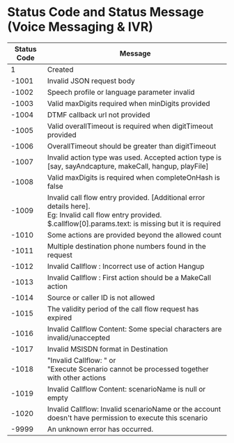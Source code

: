 # Status Code and Status Message (Voice Messaging & IVR)


| Status Code | Message                                                                                                                                                                                                                                 |
| --- |-----------------------------------------------------------------------------------------------------------------------------------------------------------------------------------------------------------------------------------------|
| 1 | Created                                                                                                                                                                                                                                 |
| -1001 | Invalid JSON request body                                                                                                                                                                                                               |
| -1002 | Speech profile or language parameter invalid                                                                                                                                                                                            |
| -1003 | Valid maxDigits required when minDigits provided                                                                                                                                                                                        |
| -1004 | DTMF callback url not provided                                                                                                                                                                                                          |
| -1005 | Valid overallTimeout is required when digitTimeout provided                                                                                                                                                                             |
| -1006 | OverallTimeout should be greater than digitTimeout                                                                                                                                                                                      |
| -1007 | Invalid action type was used. Accepted action type is [say, sayAndcapture, makeCall, hangup, playFile]                                                                                                                                  |
| -1008 | Valid maxDigits is required when completeOnHash is false                                                                                                                                                                                |
| -1009 | Invalid call flow entry provided. [Additional error details here].<br>Eg: Invalid call flow entry provided. $.callflow[0].params.text: is missing but it is required                                                                    |
| -1010 | Some actions are provided beyond the allowed count                                                                                                                                                                                      |
| -1011 | Multiple destination phone numbers found in the request                                                                                                                                                                                 |
| -1012 | Invalid Callflow : Incorrect use of action Hangup                                                                                                                                                                                       |
| -1013 | Invalid Callflow : First action should be a MakeCall action                                                                                                                                                                             |
| -1014 | Source or caller ID is not allowed                                                                                                                                                                                                      |
| -1015 | The validity period of the call flow request has expired                                                                                                                                                                                |
| -1016 | Invalid Callflow Content: Some special characters are invalid/unaccepted                                                                                                                                                                |
| -1017 | Invalid MSISDN format in Destination                                                                                                                                                                                                    |
| -1018 | "Invalid Callflow: " or <br>"Execute Scenario cannot be processed together with other actions |
| -1019 | Invalid Callflow Content: scenarioName is null or empty                                                                                                                                                                                 |
| -1020 | Invalid Callflow: Invalid scenarioName or the account doesn't have permission to execute this scenario                                                                                                                                  |
| -9999 | An unknown error has occurred.                                                                                                                                                                                                          |
